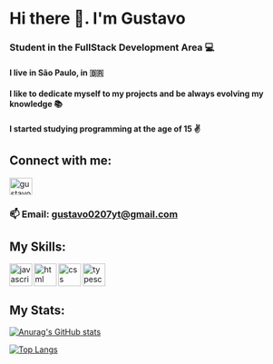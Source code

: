 # Hi there 👋. I'm Gustavo
### Student in the FullStack Development Area 💻
#### I live in São Paulo, in 🇧🇷
#### I like to dedicate myself to my projects and be always evolving my knowledge 📚
#### I started studying programming at the age of 15 	:v:
## Connect with me:

   
   
   
   
   
   <a href = "https://www.facebook.com/Gusta0207">
       <img align="center" alt="gustavo-instagram" height="30" width="40" style="max-width: 100%;" src = "https://cdn.jsdelivr.net/gh/devicons/devicon/icons/facebook/facebook-original.svg">
   </a>
   
   ### 📫 Email: <a href='mailto:gustavo0207yt@gmail.com'>gustavo0207yt@gmail.com</a>
   
   

   
  ## My Skills:
  
  <img  align="left"  alt="javascript" height="40" width="40" style="max-width: 100%;"  src = "https://cdn.jsdelivr.net/gh/devicons/devicon/icons/javascript/javascript-original.svg"></img>
  
  <img  align="left"    alt="html" height="40" width="40" style="max-width: 100%;"  src = "https://cdn.jsdelivr.net/gh/devicons/devicon/icons/html5/html5-original-wordmark.svg"></img>
  
  <img   align="left"  alt="css" height="40" width="40" style="max-width: 100%;" src = "https://cdn.jsdelivr.net/gh/devicons/devicon/icons/css3/css3-original-wordmark.svg"></img>
    
  <img   alt="typescript" height="40" width="40" style="max-width: 100%;"  src = "https://cdn.jsdelivr.net/gh/devicons/devicon/icons/typescript/typescript-original.svg"></img>
  
  
  ## My Stats:
  
   
  [![Anurag's GitHub stats](https://github-readme-stats.vercel.app/api?username=GustavoInacioPereira)](https://github.com/GustavoInacioPereira/github-readme-stats) 

  [![Top Langs](https://github-readme-stats.vercel.app/api/top-langs/?username=GustavoInacioPereira&layout=compact)](https://github.com/GustavoInacioPereira/github-readme-stats)
  
</p>
<!--
**GustavoInacioPereira/GustavoInacioPereira** is a ✨ _special_ ✨ repository because its `README.md` (this file) appears on your GitHub profile.

Here are some ideas to get you started:

- 🔭 I’m currently working on ...
- 🌱 I’m currently learning ...
- 👯 I’m looking to collaborate on ...
- 🤔 I’m looking for help with ...
- 💬 Ask me about ...
- 📫 How to reach me: ...
- 😄 Pronouns: ...
- ⚡ Fun fact: ...
-->

